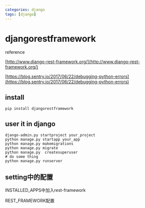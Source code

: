 ```yaml
---
categories: django
tags: [django]
---
```


# djangorestframework
reference

[http://www.django-rest-framework.org/](http://www.django-rest-framework.org/)

[https://blog.sentry.io/2017/06/22/debugging-python-errors](https://blog.sentry.io/2017/06/22/debugging-python-errors)

## install

`pip install djangorestframework`

## user it in django
```
django-admin.py startproject your_project
python manage.py startapp your_app
python manage.py makemigrations
python manage.py migrate
python manage.py  createsuperuser
# do some thing 
python manage.py runserver
```

## setting中的配置

INSTALLED_APPS中加入rest-framework

REST_FRAMEWORK配置


